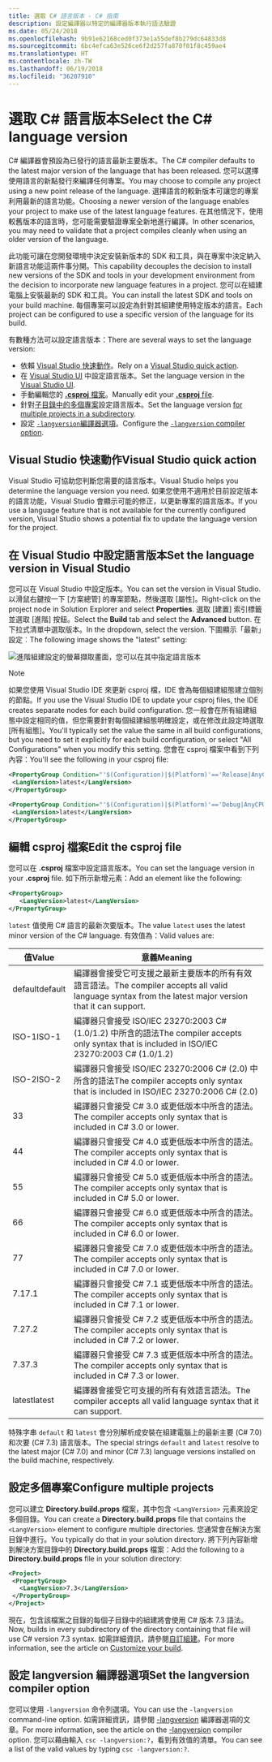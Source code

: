 ```yaml
---
title: 選取 C# 語言版本 - C# 指南
description: 設定編譯器以特定的編譯器版本執行語法驗證
ms.date: 05/24/2018
ms.openlocfilehash: 9b91e62168ced0f373e1a55def8b279dc64833d8
ms.sourcegitcommit: 6bc4efca63e526ce6f2d257fa870f01f8c459ae4
ms.translationtype: HT
ms.contentlocale: zh-TW
ms.lasthandoff: 06/19/2018
ms.locfileid: "36207910"
---
```

# <a name="select-the-c-language-version"></a><span data-ttu-id="125f5-103">選取 C# 語言版本</span><span class="sxs-lookup"><span data-stu-id="125f5-103">Select the C# language version</span></span>

<span data-ttu-id="125f5-104">C# 編譯器會預設為已發行的語言最新主要版本。</span><span class="sxs-lookup"><span data-stu-id="125f5-104">The C# compiler defaults to the latest major version of the language that has been released.</span></span> <span data-ttu-id="125f5-105">您可以選擇使用語言的新點發行來編譯任何專案。</span><span class="sxs-lookup"><span data-stu-id="125f5-105">You may choose to compile any project using a new point release of the language.</span></span> <span data-ttu-id="125f5-106">選擇語言的較新版本可讓您的專案利用最新的語言功能。</span><span class="sxs-lookup"><span data-stu-id="125f5-106">Choosing a newer version of the language enables your project to make use of the latest language features.</span></span> <span data-ttu-id="125f5-107">在其他情況下，使用較舊版本的語言時，您可能需要驗證專案全新地進行編譯。</span><span class="sxs-lookup"><span data-stu-id="125f5-107">In other scenarios, you may need to validate that a project compiles cleanly when using an older version of the language.</span></span>

<span data-ttu-id="125f5-108">此功能可讓在您開發環境中決定安裝新版本的 SDK 和工具，與在專案中決定納入新語言功能這兩件事分開。</span><span class="sxs-lookup"><span data-stu-id="125f5-108">This capability decouples the decision to install new versions of the SDK and tools in your development environment from the decision to incorporate new language features in a project.</span></span> <span data-ttu-id="125f5-109">您可以在組建電腦上安裝最新的 SDK 和工具。</span><span class="sxs-lookup"><span data-stu-id="125f5-109">You can install the latest SDK and tools on your build machine.</span></span> <span data-ttu-id="125f5-110">每個專案可以設定為針對其組建使用特定版本的語言。</span><span class="sxs-lookup"><span data-stu-id="125f5-110">Each project can be configured to use a specific version of the language for its build.</span></span>

<span data-ttu-id="125f5-111">有數種方法可以設定語言版本：</span><span class="sxs-lookup"><span data-stu-id="125f5-111">There are several ways to set the language version:</span></span>

- <span data-ttu-id="125f5-112">依賴 [Visual Studio 快速動作](#visual-studio-quick-action)。</span><span class="sxs-lookup"><span data-stu-id="125f5-112">Rely on a [Visual Studio quick action](#visual-studio-quick-action).</span></span>
- <span data-ttu-id="125f5-113">在 [Visual Studio UI](#set-the-language-version-in-visual-studio) 中設定語言版本。</span><span class="sxs-lookup"><span data-stu-id="125f5-113">Set the language version in the [Visual Studio UI](#set-the-language-version-in-visual-studio).</span></span>
- <span data-ttu-id="125f5-114">手動編輯您的 [**.csproj** 檔案](#edit-the-csproj-file)。</span><span class="sxs-lookup"><span data-stu-id="125f5-114">Manually edit your [**.csproj** file](#edit-the-csproj-file).</span></span>
- <span data-ttu-id="125f5-115">針對[子目錄中的多個專案](#configure-multiple-projects)設定語言版本。</span><span class="sxs-lookup"><span data-stu-id="125f5-115">Set the language version [for multiple projects in a subdirectory](#configure-multiple-projects).</span></span>
- <span data-ttu-id="125f5-116">設定 [`-langversion`編譯器選項](#set-the-langversion-compiler-option)。</span><span class="sxs-lookup"><span data-stu-id="125f5-116">Configure the [`-langversion` compiler option](#set-the-langversion-compiler-option).</span></span>

## <a name="visual-studio-quick-action"></a><span data-ttu-id="125f5-117">Visual Studio 快速動作</span><span class="sxs-lookup"><span data-stu-id="125f5-117">Visual Studio quick action</span></span>

<span data-ttu-id="125f5-118">Visual Studio 可協助您判斷您需要的語言版本。</span><span class="sxs-lookup"><span data-stu-id="125f5-118">Visual Studio helps you determine the language version you need.</span></span> <span data-ttu-id="125f5-119">如果您使用不適用於目前設定版本的語言功能，Visual Studio 會顯示可能的修正，以更新專案的語言版本。</span><span class="sxs-lookup"><span data-stu-id="125f5-119">If you use a language feature that is not available for the currently configured version, Visual Studio shows a potential fix to update the language version for the project.</span></span>

## <a name="set-the-language-version-in-visual-studio"></a><span data-ttu-id="125f5-120">在 Visual Studio 中設定語言版本</span><span class="sxs-lookup"><span data-stu-id="125f5-120">Set the language version in Visual Studio</span></span>

<span data-ttu-id="125f5-121">您可以在 Visual Studio 中設定版本。</span><span class="sxs-lookup"><span data-stu-id="125f5-121">You can set the version in Visual Studio.</span></span> <span data-ttu-id="125f5-122">以滑鼠右鍵按一下 [方案總管] 的專案節點，然後選取 [屬性]。</span><span class="sxs-lookup"><span data-stu-id="125f5-122">Right-click on the project node in Solution Explorer and select **Properties**.</span></span> <span data-ttu-id="125f5-123">選取 [建置] 索引標籤並選取 [進階] 按鈕。</span><span class="sxs-lookup"><span data-stu-id="125f5-123">Select the **Build** tab and select the **Advanced** button.</span></span> <span data-ttu-id="125f5-124">在下拉式清單中選取版本。</span><span class="sxs-lookup"><span data-stu-id="125f5-124">In the dropdown, select the version.</span></span> <span data-ttu-id="125f5-125">下圖顯示「最新」設定︰</span><span class="sxs-lookup"><span data-stu-id="125f5-125">The following image shows the "latest" setting:</span></span>

![進階組建設定的螢幕擷取畫面，您可以在其中指定語言版本](./media/configure-language-version/advanced-build-settings.png)

> [!NOTE]
> <span data-ttu-id="125f5-127">如果您使用 Visual Studio IDE 來更新 csproj 檔，IDE 會為每個組建組態建立個別的節點。</span><span class="sxs-lookup"><span data-stu-id="125f5-127">If you use the Visual Studio IDE to update your csproj files, the IDE creates separate nodes for each build configuration.</span></span> <span data-ttu-id="125f5-128">您一般會在所有組建組態中設定相同的值，但您需要針對每個組建組態明確設定，或在修改此設定時選取 [所有組態]。</span><span class="sxs-lookup"><span data-stu-id="125f5-128">You'll typically set the value the same in all build configurations, but you need to set it explicitly for each build configuration, or select "All Configurations" when you modify this setting.</span></span> <span data-ttu-id="125f5-129">您會在 csproj 檔案中看到下列內容：</span><span class="sxs-lookup"><span data-stu-id="125f5-129">You'll see the following in your csproj file:</span></span>
>
>```xml
> <PropertyGroup Condition="'$(Configuration)|$(Platform)'=='Release|AnyCPU'">
>  <LangVersion>latest</LangVersion>
></PropertyGroup>
>
> <PropertyGroup Condition="'$(Configuration)|$(Platform)'=='Debug|AnyCPU'">
>  <LangVersion>latest</LangVersion>
> </PropertyGroup>
> ```
>

## <a name="edit-the-csproj-file"></a><span data-ttu-id="125f5-130">編輯 csproj 檔案</span><span class="sxs-lookup"><span data-stu-id="125f5-130">Edit the csproj file</span></span>

<span data-ttu-id="125f5-131">您可以在 **.csproj** 檔案中設定語言版本。</span><span class="sxs-lookup"><span data-stu-id="125f5-131">You can set the language version in your **.csproj** file.</span></span> <span data-ttu-id="125f5-132">如下所示新增元素：</span><span class="sxs-lookup"><span data-stu-id="125f5-132">Add an element like the following:</span></span>

```xml
<PropertyGroup>
   <LangVersion>latest</LangVersion>
</PropertyGroup>
```

<span data-ttu-id="125f5-133">`latest` 值使用 C# 語言的最新次要版本。</span><span class="sxs-lookup"><span data-stu-id="125f5-133">The value `latest` uses the latest minor version of the C# language.</span></span> <span data-ttu-id="125f5-134">有效值為：</span><span class="sxs-lookup"><span data-stu-id="125f5-134">Valid values are:</span></span>

|<span data-ttu-id="125f5-135">值</span><span class="sxs-lookup"><span data-stu-id="125f5-135">Value</span></span>|<span data-ttu-id="125f5-136">意義</span><span class="sxs-lookup"><span data-stu-id="125f5-136">Meaning</span></span>|
|------------|-------------|
|<span data-ttu-id="125f5-137">default</span><span class="sxs-lookup"><span data-stu-id="125f5-137">default</span></span>|<span data-ttu-id="125f5-138">編譯器會接受它可支援之最新主要版本的所有有效語言語法。</span><span class="sxs-lookup"><span data-stu-id="125f5-138">The compiler accepts all valid language syntax from the latest major version that it can support.</span></span>|
|<span data-ttu-id="125f5-139">ISO-1</span><span class="sxs-lookup"><span data-stu-id="125f5-139">ISO-1</span></span>|<span data-ttu-id="125f5-140">編譯器只會接受 ISO/IEC 23270:2003 C# (1.0/1.2) 中所含的語法</span><span class="sxs-lookup"><span data-stu-id="125f5-140">The compiler accepts only syntax that is included in ISO/IEC 23270:2003 C# (1.0/1.2)</span></span> |
|<span data-ttu-id="125f5-141">ISO-2</span><span class="sxs-lookup"><span data-stu-id="125f5-141">ISO-2</span></span>|<span data-ttu-id="125f5-142">編譯器只會接受 ISO/IEC 23270:2006 C# (2.0) 中所含的語法</span><span class="sxs-lookup"><span data-stu-id="125f5-142">The compiler accepts only syntax that is included in ISO/IEC 23270:2006 C# (2.0)</span></span> |
|<span data-ttu-id="125f5-143">3</span><span class="sxs-lookup"><span data-stu-id="125f5-143">3</span></span>|<span data-ttu-id="125f5-144">編譯器只會接受 C# 3.0 或更低版本中所含的語法。</span><span class="sxs-lookup"><span data-stu-id="125f5-144">The compiler accepts only syntax that is included in C# 3.0 or lower.</span></span>|
|<span data-ttu-id="125f5-145">4</span><span class="sxs-lookup"><span data-stu-id="125f5-145">4</span></span>|<span data-ttu-id="125f5-146">編譯器只會接受 C# 4.0 或更低版本中所含的語法。</span><span class="sxs-lookup"><span data-stu-id="125f5-146">The compiler accepts only syntax that is included in C# 4.0 or lower.</span></span>|
|<span data-ttu-id="125f5-147">5</span><span class="sxs-lookup"><span data-stu-id="125f5-147">5</span></span>|<span data-ttu-id="125f5-148">編譯器只會接受 C# 5.0 或更低版本中所含的語法。</span><span class="sxs-lookup"><span data-stu-id="125f5-148">The compiler accepts only syntax that is included in C# 5.0 or lower.</span></span>|
|<span data-ttu-id="125f5-149">6</span><span class="sxs-lookup"><span data-stu-id="125f5-149">6</span></span>|<span data-ttu-id="125f5-150">編譯器只會接受 C# 6.0 或更低版本中所含的語法。</span><span class="sxs-lookup"><span data-stu-id="125f5-150">The compiler accepts only syntax that is included in C# 6.0 or lower.</span></span>|
|<span data-ttu-id="125f5-151">7</span><span class="sxs-lookup"><span data-stu-id="125f5-151">7</span></span>|<span data-ttu-id="125f5-152">編譯器只會接受 C# 7.0 或更低版本中所含的語法。</span><span class="sxs-lookup"><span data-stu-id="125f5-152">The compiler accepts only syntax that is included in C# 7.0 or lower.</span></span>|
|<span data-ttu-id="125f5-153">7.1</span><span class="sxs-lookup"><span data-stu-id="125f5-153">7.1</span></span>|<span data-ttu-id="125f5-154">編譯器只會接受 C# 7.1 或更低版本中所含的語法。</span><span class="sxs-lookup"><span data-stu-id="125f5-154">The compiler accepts only syntax that is included in C# 7.1 or lower.</span></span>|
|<span data-ttu-id="125f5-155">7.2</span><span class="sxs-lookup"><span data-stu-id="125f5-155">7.2</span></span>|<span data-ttu-id="125f5-156">編譯器只會接受 C# 7.2 或更低版本中所含的語法。</span><span class="sxs-lookup"><span data-stu-id="125f5-156">The compiler accepts only syntax that is included in C# 7.2 or lower.</span></span>|
|<span data-ttu-id="125f5-157">7.3</span><span class="sxs-lookup"><span data-stu-id="125f5-157">7.3</span></span>|<span data-ttu-id="125f5-158">編譯器只會接受 C# 7.3 或更低版本中所含的語法。</span><span class="sxs-lookup"><span data-stu-id="125f5-158">The compiler accepts only syntax that is included in C# 7.3 or lower.</span></span>|
|<span data-ttu-id="125f5-159">latest</span><span class="sxs-lookup"><span data-stu-id="125f5-159">latest</span></span>|<span data-ttu-id="125f5-160">編譯器會接受它可支援的所有有效語言語法。</span><span class="sxs-lookup"><span data-stu-id="125f5-160">The compiler accepts all valid language syntax that it can support.</span></span>|

<span data-ttu-id="125f5-161">特殊字串 `default` 和 `latest` 會分別解析成安裝在組建電腦上的最新主要 (C# 7.0) 和次要 (C# 7.3) 語言版本。</span><span class="sxs-lookup"><span data-stu-id="125f5-161">The special strings `default` and `latest` resolve to the latest major (C# 7.0) and minor (C# 7.3) language versions installed on the build machine, respectively.</span></span>

## <a name="configure-multiple-projects"></a><span data-ttu-id="125f5-162">設定多個專案</span><span class="sxs-lookup"><span data-stu-id="125f5-162">Configure multiple projects</span></span>

<span data-ttu-id="125f5-163">您可以建立 **Directory.build.props** 檔案，其中包含 `<LangVersion>` 元素來設定多個目錄。</span><span class="sxs-lookup"><span data-stu-id="125f5-163">You can create a **Directory.build.props** file that contains the `<LangVersion>` element to configure multiple directories.</span></span> <span data-ttu-id="125f5-164">您通常會在解決方案目錄中進行。</span><span class="sxs-lookup"><span data-stu-id="125f5-164">You typically do that in your solution directory.</span></span> <span data-ttu-id="125f5-165">將下列內容新增到解決方案目錄中的 **Directory.build.props** 檔案：</span><span class="sxs-lookup"><span data-stu-id="125f5-165">Add the following to a **Directory.build.props** file in your solution directory:</span></span>

```xml
<Project>
 <PropertyGroup>
   <LangVersion>7.3</LangVersion>
 </PropertyGroup>
</Project>
```

<span data-ttu-id="125f5-166">現在，包含該檔案之目錄的每個子目錄中的組建將會使用 C# 版本 7.3 語法。</span><span class="sxs-lookup"><span data-stu-id="125f5-166">Now, builds in every subdirectory of the directory containing that file will use C# version 7.3 syntax.</span></span> <span data-ttu-id="125f5-167">如需詳細資訊，請參閱[自訂組建](/visualstudio/msbuild/customize-your-build)。</span><span class="sxs-lookup"><span data-stu-id="125f5-167">For more information, see the article on [Customize your build](/visualstudio/msbuild/customize-your-build).</span></span>

## <a name="set-the-langversion-compiler-option"></a><span data-ttu-id="125f5-168">設定 langversion 編譯器選項</span><span class="sxs-lookup"><span data-stu-id="125f5-168">Set the langversion compiler option</span></span>

<span data-ttu-id="125f5-169">您可以使用 `-langversion` 命令列選項。</span><span class="sxs-lookup"><span data-stu-id="125f5-169">You can use the `-langversion` command-line option.</span></span> <span data-ttu-id="125f5-170">如需詳細資訊，請參閱 [-langversion](../language-reference/compiler-options/langversion-compiler-option.md) 編譯器選項的文章。</span><span class="sxs-lookup"><span data-stu-id="125f5-170">For more information, see the article on the [-langversion](../language-reference/compiler-options/langversion-compiler-option.md) compiler option.</span></span> <span data-ttu-id="125f5-171">您可以藉由輸入 `csc -langversion:?`，看到有效值的清單。</span><span class="sxs-lookup"><span data-stu-id="125f5-171">You can see a list of the valid values by typing  `csc -langversion:?`.</span></span>
